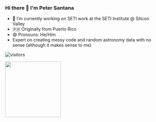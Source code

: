 ### Hi there 👋 I'm Peter Santana 

- 🔭 I’m currently working on SETI work at the SETI Institute @ Silicon Valley
- 🇵🇷 Originally from Puerto Rico
- 😄 Pronouns: He/Him
- Expert on creating messy code and random astronomy data with no sense (although it makes sense to me)


![visitors](https://visitor-badge.glitch.me/badge?page_id=page.id)


<img height="180em" src="https://github-readme-stats.vercel.app/api?username=peter-santana&show_icons=true&hide_border=true&&count_private=true&include_all_commits=true" />
